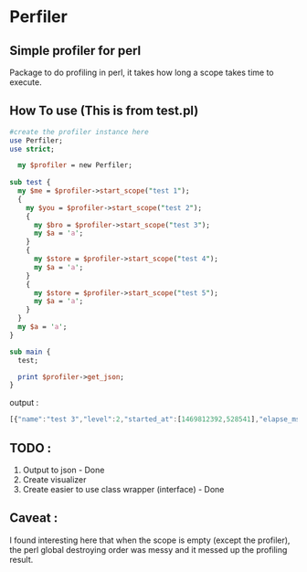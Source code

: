 # Perfiler
## Simple profiler for perl

Package to do profiling in perl, it takes how long a scope takes time to execute.

## How To use (This is from test.pl)
```perl
#create the profiler instance here
use Perfiler;
use strict;

  my $profiler = new Perfiler;
  
sub test {
  my $me = $profiler->start_scope("test 1");
  {
    my $you = $profiler->start_scope("test 2");
    {
      my $bro = $profiler->start_scope("test 3");
      my $a = 'a';
    }
    {
      my $store = $profiler->start_scope("test 4");
      my $a = 'a';
    }
    {
      my $store = $profiler->start_scope("test 5");
      my $a = 'a';
    }
  }
  my $a = 'a';
}

sub main {
  test;

  print $profiler->get_json;
}
```
output :
```javascript
[{"name":"test 3","level":2,"started_at":[1469812392,528541],"elapse_ms":0.008},{"elapse_ms":0.005,"level":2,"started_at":[1469812392,528573],"name":"test 4"},{"name":"test 5","level":2,"started_at":[1469812392,528592],"elapse_ms":0.005},{"level":1,"started_at":[1469812392,528534],"elapse_ms":0.073,"name":"test 2"},{"name":"test 1","started_at":[1469812392,528522],"level":0,"elapse_ms":0.094}]
```
## TODO :
1. Output to json - Done
2. Create visualizer
3. Create easier to use class wrapper (interface) - Done

## Caveat :
I found interesting here that when the scope is empty (except the profiler), the perl global destroying order was messy and it messed up the profiling result.